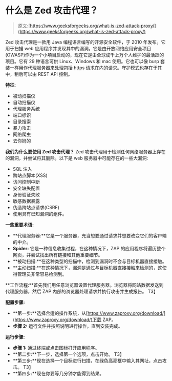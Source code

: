 # 什么是 Zed 攻击代理？

> 原文:[https://www.geeksforgeeks.org/what-is-zed-attack-proxy/](https://www.geeksforgeeks.org/what-is-zed-attack-proxy/)

Zed 攻击代理是一款用 Java 编程语言编写的开源安全软件，于 2010 年发布。它用于扫描 web 应用程序并发现其中的漏洞。它是由开放网络应用安全项目(OWASP)作为一个小项目启动的，现在它是由全球成千上万个人维护的最活跃的项目。它有 29 种语言可供 Linux、Windows 和 mac 使用。它也可以像 burp 套装一样用作代理服务器来处理包括 https 请求在内的请求。守护模式也存在于其中，稍后可以由 REST API 控制。

**特征:**

*   被动扫描仪
*   自动扫描仪
*   代理服务系统
*   端口标识
*   目录搜索
*   暴力攻击
*   网络爬虫
*   去你妈的

**我们为什么要使用 Zed 攻击代理？**
Zed 攻击代理用于检测任何网络服务器上存在的漏洞，并尝试将其删除。以下是 web 服务器中可能存在的一些大漏洞:

*   SQL 注入
*   跨站点脚本(XSS)
*   访问控制中断
*   安全缺失配置
*   身份验证失败
*   敏感数据暴露
*   伪造跨站点请求(CSRF)
*   使用具有已知漏洞的组件。

**一些重要术语:**

*   **代理服务器:**它是一个服务器，充当想要通过请求并想要改变它们的客户端的中介。
*   **Spider:** 它是一种信息收集过程，在这种情况下，ZAP 的应用程序将遍历整个网页，并尝试找出所有链接和其他重要细节。
*   **被动扫描:**在这种类型的扫描中，检测到漏洞时不会与目标机器直接接触。
*   **主动扫描:**在这种情况下，漏洞是通过与目标机器直接接触来检测的，这使得管理员非常容易检测到。

**工作流程:**首先我们用任意浏览器设置代理服务器。浏览器将网站数据发送到代理服务器，然后 ZAP 内部的浏览器处理请求并执行攻击并生成报告。
T3】

**配置步骤:**

*   **第一步:**选择合适的操作系统，从[https://www.zaproxy.org/download/](https://www.zaproxy.org/download/)下载 ZAP。
*   **步骤 2:** 运行文件并按照说明进行操作，直到安装完成。

**运行步骤:**

*   **步骤 1:** 通过终端或点击图标打开应用程序。
*   **第二步:**下一步，选择第一个选项，点击开始。
    T3】
*   **第三步:**现在选择一个目标进行扫描，在绿色高亮框中输入其网址，点击攻击。
    T3】
*   **第四步:**现在你要等几分钟才能得到结果。